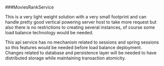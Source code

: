 ###MoviesRankService

This is a very light weight solution with a very small footprint and can handle pretty good vertical powering server
host to take more request but also there is no restrictions to creating several instances, of course some load balance
technology would be needed.

This api service has no mechanism related to sessions and spring sessions so this features would be needed before load
balance deployment. Changes related to database and persistence layer will be needed to have distributed storage
while maintaining transaction atomicity.
